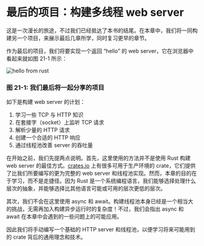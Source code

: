 # 最后的项目：构建多线程 web server




这是一次漫长的旅途，不过我们已经抵达了本书的结尾。在本章中，我们将一同构建另一个项目，来展示最后几章所学，同时复习更早的章节。

作为最后的项目，我们将要实现一个返回 “hello” 的 web server，它在浏览器中看起来就如图 21-1 所示：

![hello from rust](/img/trpl21-01.png)

### 图 21-1: 我们最后将一起分享的项目

如下是构建 web server 的计划：

1. 学习一些 TCP 与 HTTP 知识
2. 在套接字（socket）上监听 TCP 请求
3. 解析少量的 HTTP 请求
4. 创建一个合适的 HTTP 响应
5. 通过线程池改善 server 的吞吐量

在开始之前，我们先提两点说明。首先，这里使用的方法并不是使用 Rust 构建 web server 的最佳方式。[crates.io](https://crates.io/) 上有很多可用于生产环境的 crate，它们提供了比我们所要编写的更为完整的 web server 和线程池实现。然而，本章的目的在于学习，而不是走捷径。因为 Rust 是一个系统编程语言，我们能够选择处理什么层次的抽象，并能够选择比其他语言可能或可用的层次更低的层次。

其次，我们不会在这里使用 async 和 await。构建线程池本身已经是一个相当大的挑战，无需再加入构建异步运行时的复杂度！不过，我们会指出 async 和 await 在本章中会遇到的一些问题上的可能应用。

因此我们将手动编写一个基础的 HTTP server 和线程池，以便学习将来可能用到的 crate 背后的通用理念和技术。
